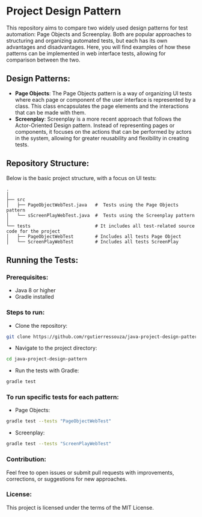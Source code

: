 # Project Design Pattern

This repository aims to compare two widely used design patterns for test automation: Page Objects and Screenplay. Both are popular approaches to structuring and organizing automated tests, but each has its own advantages and disadvantages. Here, you will find examples of how these patterns can be implemented in web interface tests, allowing for comparison between the two.

## Design Patterns:

* **Page Objects**: The Page Objects pattern is a way of organizing UI tests where each page or component of the user interface is represented by a class. This class encapsulates the page elements and the interactions that can be made with them.
* **Screenplay**: Screenplay is a more recent approach that follows the Actor-Oriented Design pattern. Instead of representing pages or components, it focuses on the actions that can be performed by actors in the system, allowing for greater reusability and flexibility in creating tests.


## Repository Structure:

Below is the basic project structure, with a focus on UI tests:

    .
    │ 
    ├── src                     
    │   ├── PageObjectWebTest.java   #  Tests using the Page Objects pattern          
    │   └── sScreenPlayWebTest.java  #  Tests using the Screenplay pattern
    │ 
    └── tests                        # It includes all test-related source code for the project
    │   ├── PageObjectWebTest        # Includes all tests Page Object
    │   └── ScreenPlayWebTest        # Includes all tests ScreenPlay 

## Running the Tests:

### Prerequisites:
- Java 8 or higher
- Gradle installed

### Steps to run:

- Clone the repository:
```bash
git clone https://github.com/rgutierressouza/java-project-design-pattern.git
```

- Navigate to the project directory:
```bash
cd java-project-design-pattern
```

- Run the tests with Gradle:
```bash
gradle test
```

###  To run specific tests for each pattern:

  * Page Objects:
```bash
gradle test --tests "PageObjectWebTest"
```

  * Screenplay:
```bash
gradle test --tests "ScreenPlayWebTest"
```

### Contribution:
Feel free to open issues or submit pull requests with improvements, corrections, or suggestions for new approaches.

### License:
This project is licensed under the terms of the MIT License.

